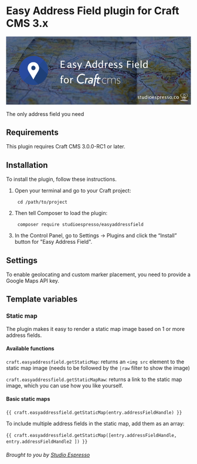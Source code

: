 # Easy Address Field plugin for Craft CMS 3.x

![Easy Address Field](/resources/banner.png?raw=true)


The only address field you need

## Requirements

This plugin requires Craft CMS 3.0.0-RC1 or later.

## Installation

To install the plugin, follow these instructions.

1. Open your terminal and go to your Craft project:

        cd /path/to/project

2. Then tell Composer to load the plugin:

        composer require studioespresso/easyaddressfield

3. In the Control Panel, go to Settings → Plugins and click the “Install” button for "Easy Address Field".

## Settings

To enable geolocating and custom marker placement, you need to provide a Google Maps API key.

## Template variables

### Static map

The plugin makes it easy to render a static map image based on 1 or more address fields.

#### Available functions

`craft.easyaddressfield.getStaticMap`: returns an `<img src` element to the static map image (needs to be followed by the `|raw` filter to show the image)

`craft.easyaddressfield.getStaticMapRaw`: returns a link to the static map image, which you can use how you like yourself.

#### Basic static maps

`{{ craft.easyaddressfield.getStaticMap(entry.addressFieldHandle) }}`

To include multiple address fields in the static map, add them as an array:

`{{ craft.easyaddressfield.getStaticMap([entry.addressFieldHandle, entry.addressFieldHandle2 ]) }}`

###### Brought to you by [Studio Espresso](https://studioespresso.co)
